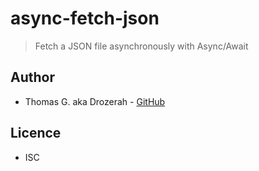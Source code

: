 # async-fetch-json

> Fetch a JSON file asynchronously with Async/Await

## Author

* Thomas G. aka Drozerah - [GitHub](https://github.com/Drozerah)

## Licence

* ISC
